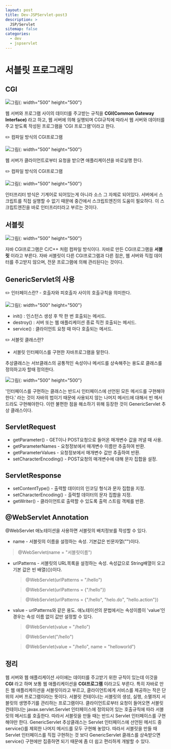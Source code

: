 ```yaml
---
layout: post
title: Dev-JSPServlet-post3
description: >
  JSP/Servlet
sitemap: false
categories:
  - dev
  - jspservlet
---
```


# 서블릿 프로그래밍

## CGI

![그림](/assets/img/jspservlet/0601/0601-1.png){: width="500" height="500"}

웹 서버와 프로그램 사이의 데이터를 주고받는 규칙을 **CGI(Common Gateway Interface)** 라고 하고, 웹 서버에 의해 실행되며 CGI규칙에 따라서 웹 서버와 데이터를 주고 받도록 작성된 프로그램을 'CGI 프로그램'이라고 한다.

✏️ 컴파일 방식의 CGI프로그램

![그림](/assets/img/jspservlet/0601/0601-2.png){: width="500" height="500"}

웹 서버가 클라이언트로부터 요청을 받으면 애플리케이션을 바로실행 한다.

✏️ 컴파일 방식의 CGI프로그램

![그림](/assets/img/jspservlet/0601/0601-3.png){: width="500" height="500"}

인터프리터 방식은 기계어로 되어있는게 아니라 소스 그 자체로 되어있다. 서버에서 스크립트를 직접 실행할 수 없기 때문에 중간에서 스크립트엔진의 도움이 필요하다. 이 스크립트엔진을 바로 인터프리터라고 부르는 것이다.

## 서블릿

![그림](/assets/img/jspservlet/0601/0601-4.png){: width="500" height="500"}

자바 CGI프로그램은 C/C++ 처럼 컴파일 방식이다. 자바로 만든 CGI프로그램을 **서블릿** 이라고 부른다. 자바 서블릿이 다른 CGI프로그램과 다른 점은, 웹 서버와 직접 데이터를 주고받지 않으며, 전문 프로그램에 의해 관리된다는 것이다.

## GenericServlet의 사용

✏️ 인터페이스란?
    - 호출자와 피호출자 사이의 호출규칙을 의미한다.

![그림](/assets/img/jspservlet/0601/0601-5.png){: width="500" height="500"}

- init() : 인스턴스 생성 후 딱 한 번 호출되는 메서드.
- destroy() : 서버 또는 웹 애플리케이션 종료 직전 호출되는 메서드.
- service() : 클라이언트 요청 때 마다 호출되는 메서드.

✏️ 서블릿 클래스란?

- 서블릿 인터페이스를 구현한 자바프로그램을 말한다.

추상클래스는 서브클래스의 공통적인 속성이나 메서드를 상속해주는 용도로 클래스를 정의하고자 할때 정의한다.

![그림](/assets/img/jspservlet/0601/0601-6.png){: width="500" height="500"}

'인터페이스를 구현하는 클래스는 반드시 인터페이스에 선언된 모든 메서드를 구현해야 한다.' 라는 것이 자바의 법이기 때문에 사용되지 않는 나머지 메서드에 대해서 빈 메서드라도 구현해야한다. 이런 불편한 점을 해소하기 위해 등장한 것이 GenericServlet 추상 클래스이다.

## ServletRequest

- getParameter() \- GET이나 POST요청으로 들어온 매개변수 값을 꺼낼 때 사용.
- getParameterNames \- 요청정보에서 매개변수 이름만 추출하여 반환.
- getParameterValues \- 요청정보에서 매개변수 값만 추출하여 반환.
- setCharacterEncoding() \- POST요청의 매개변수에 대해 문자 집합을 설정.

## ServletResponse

- setContentType() \- 출력할 데이터의 인코딩 형식과 문자 집합을 지정.
- setCharacterEncoding() \- 출력할 데이터의 문자 집합을 지정.
- getWriter() \- 클라이언트로 출력할 수 있도록 출력 스트림 객체를 반환.

## @WebServlet Annotation

@WebServlet 애노테이션을 사용하면 서블릿의 배치정보를 작성할 수 있다.
- name \- 서블릿의 이름을 설정하는 속성. 기본값은 빈문자열("")이다.
 > @WebServlet(name = "서블릿이름")

- urlPatterns \- 서블릿의 URL목록을 설정하는 속성. 속성값으로 String배열이 오고 기본 값은 빈 배열({})이다.
  > @WebServlet(urlPatterns = "/hello")

  > @WebServlet(urlPatterns = {"/hello"})

  >@WebServlet(urlPatterns = {"/hello", "helo.do", "hello.action"})

- value \- urlPatterns와 같은 용도. 애노테이션의 문법에서는 속성이름이 'value'인 경우는 속성 이름 없이 값만 설정할 수 있다.
  > @WebServlet(value = "/hello")

  > @WebServlet("/hello")

  > @WebServlet(value = "/hello", name = "helloworld")

## 정리

웹 서버와 웹 애플리케이션 사이에는 데이터를 주고받기 위한 규칙이 있는데 이것을 **CGI** 라고 하며 보통 웹 애플리케이션을 **CGI프로그램** 이라고도 부른다.
특히 자바로 만든 웹 애플리케이션을 서블릿이라고 부르고, 클라이언트에게 서비스를 제공하는 작은 단위의 서버 프로그램이라는 뜻이다.
서블릿 컨테이너는 서블릿의 생성, 실행, 소멸까지 서블릿의 생명주기를 관리하는 프로그램이다.
클라이언트로부터 요청이 들어오면 서블릿 컨테이너는 javax.servlet.Servlet 인터페이스에 정의되어 있는 호출규칙에 따라 서블릿의 메서드를 호출한다. 따라서 서블릿을 만들 때는 반드시 Servlet 인터페이스를 구현해야만 한다.
GenericServlet 추상클래스는 Servlet 인터페이스에 선언된 메서드 중 service()를 제외한 나머지 메서드를 모두 구현해 놓았다. 따라서 서블릿을 만들 때 Servlet 인터페이스를 직접 구현하는 것 보다 GenericServlet 클래스를 상속받으면 service() 구현에만 집중하면 되기 때문에 좀 더 쉽고 편리하게 개발할 수 있다.